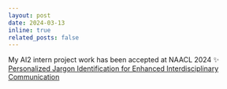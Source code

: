```yaml
---
layout: post
date: 2024-03-13 
inline: true
related_posts: false
---
```


My AI2 intern project work has been accepted at NAACL 2024 :sparkles: [Personalized Jargon Identification for Enhanced Interdisciplinary Communication](https://arxiv.org/pdf/2311.09481.pdf)
